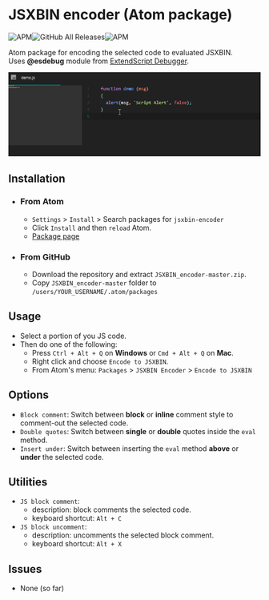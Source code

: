 # JSXBIN encoder (Atom package)

![APM](https://img.shields.io/apm/dm/jsxbin-encoder?style=for-the-badge)![GitHub All Releases](https://img.shields.io/github/downloads/alexmunteanu/jsxbin-encoder/total?style=for-the-badge)![APM](https://img.shields.io/apm/l/jsxbin-encoder?style=for-the-badge)

Atom package for encoding the selected code to evaluated JSXBIN.<br>
Uses **@esdebug** module from [ExtendScript Debugger](https://marketplace.visualstudio.com/items?itemName=Adobe.extendscript-debug).

![A screenshot of your package](https://github.com/alexmunteanu/jsxbin-encoder/blob/master/images/JSXBIN_encoder.gif?raw=true)

## Installation
- ### From **Atom**
  - `Settings` > `Install` > Search packages for `jsxbin-encoder`
  - Click `Install` and then `reload` Atom.
  - [Package page](https://atom.io/packages/jsxbin-encoder)
- ### From **GitHub**
  - Download the repository and extract `JSXBIN_encoder-master.zip`.
  - Copy `JSXBIN_encoder-master` folder to `/users/YOUR_USERNAME/.atom/packages`

## Usage
- Select a portion of you JS code.
- Then do one of the following:
  - Press `Ctrl + Alt + Q` on **Windows** or `Cmd + Alt + Q` on **Mac**.
  - Right click and choose `Encode to JSXBIN`.
  - From Atom's menu: `Packages` > `JSXBIN Encoder` > `Encode to JSXBIN`

## Options
- `Block comment`: Switch between **block** or **inline** comment style to comment-out the selected code.
- `Double quotes`: Switch between **single** or **double** quotes inside the `eval` method.
- `Insert under`: Switch between inserting the `eval` method **above** or **under** the selected code.

## Utilities
- `JS block comment`:
  - description: block comments the selected code.
  - keyboard shortcut: `Alt + C`
- `JS block uncomment`:
  - description: uncomments the selected block comment.
  - keyboard shortcut: `Alt + X`

## Issues
- None (so far)
